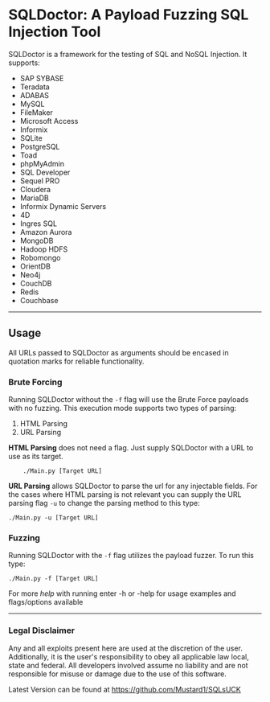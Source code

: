 # SQLDoctor: A Payload Fuzzing SQL Injection Tool 
SQLDoctor is a framework for the testing of SQL and NoSQL Injection. It supports: 
 

- SAP SYBASE 
- Teradata
- ADABAS
- MySQL
- FileMaker
- Microsoft Access
- Informix
- SQLite
- PostgreSQL
- Toad
- phpMyAdmin
- SQL Developer
- Sequel PRO
- Cloudera
- MariaDB
- Informix Dynamic Servers
- 4D
- Ingres SQL
- Amazon Aurora
- MongoDB
- Hadoop HDFS
- Robomongo
- OrientDB
- Neo4j
- CouchDB
- Redis
- Couchbase

---

## Usage
All URLs passed to SQLDoctor as arguments should be encased in quotation marks for reliable functionality.

### **Brute Forcing**
Running SQLDoctor without the `-f` flag will use the Brute Force payloads with no fuzzing. This execution mode supports two types of parsing:

1. HTML Parsing
2. URL Parsing 

 **HTML Parsing** does not need a flag. Just supply SQLDoctor with a URL to use as its target.

        ./Main.py [Target URL]

 **URL Parsing** allows SQLDoctor to parse the url for any injectable fields. For the cases where HTML parsing is not relevant you can supply the URL parsing flag `-u` to change the parsing method to this type:

    ./Main.py -u [Target URL]

### **Fuzzing**

Running SQLDoctor with the `-f` flag utilizes the payload fuzzer. To run this type:
    
    ./Main.py -f [Target URL]

For more _help_ with running enter -h or -help for usage examples and flags/options available

---

### Legal Disclaimer
 Any and all exploits present here are used at the discretion of the user. Additionally, it is the user's responsibility to obey all applicable law local, state and federal.
 All developers involved assume no liability and are not responsible for misuse or damage due to the use of this software. 

 Latest Version can be found at https://github.com/Mustard1/SQLsUCK




